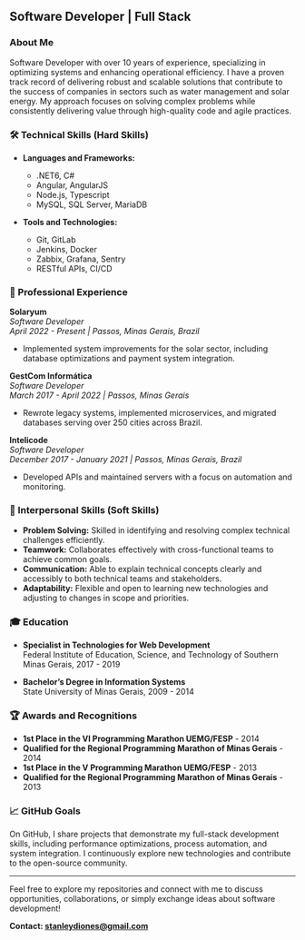 ## Software Developer | Full Stack

### About Me
Software Developer with over 10 years of experience, specializing in optimizing systems and enhancing operational efficiency. I have a proven track record of delivering robust and scalable solutions that contribute to the success of companies in sectors such as water management and solar energy. My approach focuses on solving complex problems while consistently delivering value through high-quality code and agile practices.

### 🛠️ Technical Skills (Hard Skills)

- **Languages and Frameworks:**
  - .NET6, C#
  - Angular, AngularJS
  - Node.js, Typescript
  - MySQL, SQL Server, MariaDB

- **Tools and Technologies:**
  - Git, GitLab
  - Jenkins, Docker
  - Zabbix, Grafana, Sentry
  - RESTful APIs, CI/CD

### 💼 Professional Experience
**Solaryum**  
*Software Developer*  
_April 2022 - Present | Passos, Minas Gerais, Brazil_  
- Implemented system improvements for the solar sector, including database optimizations and payment system integration.
  
**GestCom Informática**  
*Software Developer*  
_March 2017 - April 2022 | Passos, Minas Gerais_  
- Rewrote legacy systems, implemented microservices, and migrated databases serving over 250 cities across Brazil.

**Intelicode**  
*Software Developer*  
_December 2017 - January 2021 | Passos, Minas Gerais, Brazil_  
- Developed APIs and maintained servers with a focus on automation and monitoring.

### 🌟 Interpersonal Skills (Soft Skills)

- **Problem Solving:** Skilled in identifying and resolving complex technical challenges efficiently.
- **Teamwork:** Collaborates effectively with cross-functional teams to achieve common goals.
- **Communication:** Able to explain technical concepts clearly and accessibly to both technical teams and stakeholders.
- **Adaptability:** Flexible and open to learning new technologies and adjusting to changes in scope and priorities.

### 🎓 Education
- **Specialist in Technologies for Web Development**  
  Federal Institute of Education, Science, and Technology of Southern Minas Gerais, 2017 - 2019
  
- **Bachelor’s Degree in Information Systems**  
  State University of Minas Gerais, 2009 - 2014

### 🏆 Awards and Recognitions
- **1st Place in the VI Programming Marathon UEMG/FESP** - 2014
- **Qualified for the Regional Programming Marathon of Minas Gerais** - 2014
- **1st Place in the V Programming Marathon UEMG/FESP** - 2013
- **Qualified for the Regional Programming Marathon of Minas Gerais** - 2013

### 📈 GitHub Goals
On GitHub, I share projects that demonstrate my full-stack development skills, including performance optimizations, process automation, and system integration. I continuously explore new technologies and contribute to the open-source community.

---

Feel free to explore my repositories and connect with me to discuss opportunities, collaborations, or simply exchange ideas about software development!

**Contact: [stanleydiones@gmail.com](mailto:stanleydiones@gmail.com)**
